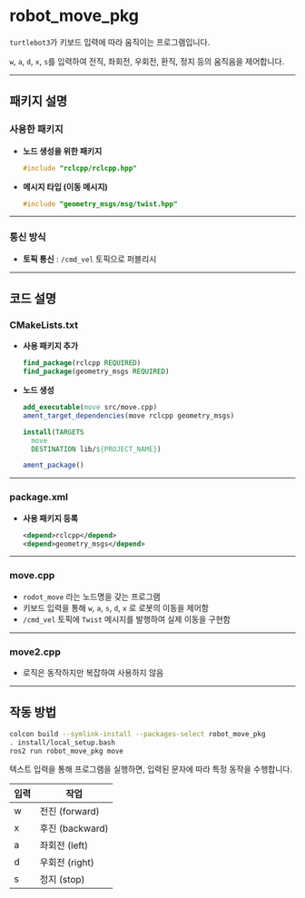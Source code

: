 # robot\_move\_pkg

`turtlebot3`가 키보드 입력에 따라 움직이는 프로그램입니다.

`w`, `a`, `d`, `x`, `s`를 입력하여 전직, 좌회전, 우회전, 환직, 정지 등의 움직음을 제어합니다.

---

## 패키지 설명

### 사용한 패키지

* **노드 생성을 위한 패키지**

  ```cpp
  #include "rclcpp/rclcpp.hpp"
  ```

* **메시지 타입 (이동 메시지)**

  ```cpp
  #include "geometry_msgs/msg/twist.hpp"
  ```

---

### 통신 방식

* **토픽 통신** : `/cmd_vel` 토픽으로 퍼블리시

---

## 코드 설명

### CMakeLists.txt

* **사용 패키지 추가**

  ```cmake
  find_package(rclcpp REQUIRED)
  find_package(geometry_msgs REQUIRED)
  ```

* **노드 생성**

  ```cmake
  add_executable(move src/move.cpp)
  ament_target_dependencies(move rclcpp geometry_msgs)

  install(TARGETS
    move
    DESTINATION lib/${PROJECT_NAME})

  ament_package()
  ```

---

### package.xml

* **사용 패키지 등록**

  ```xml
  <depend>rclcpp</depend>
  <depend>geometry_msgs</depend>
  ```

---

### move.cpp

* `rodot_move` 라는 노드명을 갖는 프로그램
* 키보드 입력을 통해 `w`, `a`, `s`, `d`, `x` 로 로봇의 이동을 제어함
* `/cmd_vel` 토픽에 `Twist` 메시지를 발행하여 실제 이동을 구현함

---

### move2.cpp

* 로직은 동작하지만 복잡하여 사용하지 않음

---

## 작동 방법

```bash
colcon build --symlink-install --packages-select robot_move_pkg
. install/local_setup.bash
ros2 run robot_move_pkg move
```

텍스트 입력을 통해 프로그램을 실행하면, 입력된 문자에 따라 특정 동작을 수행합니다.

| 입력 | 작업            |
| -- | ------------- |
| w  | 전진 (forward)  |
| x  | 후진 (backward) |
| a  | 좌회전 (left)    |
| d  | 우회전 (right)   |
| s  | 정지 (stop)     |
